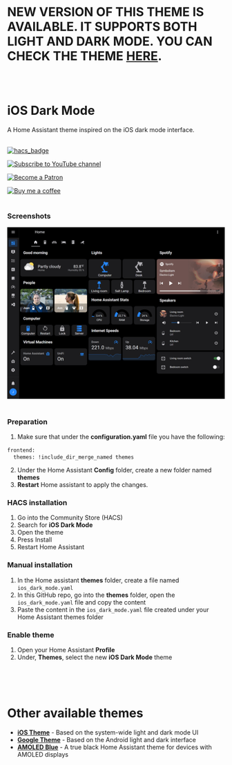 # NEW VERSION OF THIS THEME IS AVAILABLE. IT SUPPORTS BOTH LIGHT AND DARK MODE. YOU CAN CHECK THE THEME [HERE](https://github.com/JuanMTech/ios-theme).
<br />
<br />

# iOS Dark Mode

A Home Assistant theme inspired on the iOS dark mode interface.
<br />
<br />

[![hacs_badge](https://img.shields.io/badge/HACS-Default-orange.svg?style=for-the-badge)](https://github.com/hacs/integration)


[![Subscribe to YouTube channel][youtube-sub-shield]][youtubesubscribe]

[![Become a Patron][become-a-patron-shield]][becomeapatron]

[![Buy me a coffee][buymeacoffee-shield]][buymeacoffee]
<br />
<br />

### Screenshots

![iOS Dark Mode 1](https://raw.githubusercontent.com/JuanMTech/ios_dark_mode_theme/master/images/iOS%20Dark%20Mode%201.jpg)<br />
<br />


### Preparation
1. Make sure that under the **configuration.yaml** file you have the following:

```
frontend:
  themes: !include_dir_merge_named themes
```

2. Under the Home Assistant **Config** folder, create a new folder named **themes**
3. **Restart** Home assistant to apply the changes. 

### HACS installation
1. Go into the Community Store (HACS)
2. Search for **iOS Dark Mode**
3. Open the theme
4. Press Install
5. Restart Home Assistant

### Manual installation
1. In the Home assistant **themes** folder, create a file named `ios_dark_mode.yaml`
2. In this GitHub repo, go into the **themes** folder, open the `ios_dark_mode.yaml` file and copy the content
3. Paste the content in the `ios_dark_mode.yaml` file created under your Home Assistant themes folder

### Enable theme
1. Open your Home Assistant **Profile**
2. Under, **Themes**, select the new **iOS Dark Mode** theme

<br />
<br />
<br />

# Other available themes
- [**iOS Theme**](https://github.com/JuanMTech/ios-theme) - Based on the system-wide light and dark mode UI
- [**Google Theme**](https://github.com/JuanMTech/google-theme) - Based on the Android light and dark interface
- [**AMOLED Blue**](https://github.com/JuanMTech/amoled_blue) - A true black Home Assistant theme for devices with AMOLED displays



[buymeacoffee-shield]: https://i.imgur.com/Hzn2rM8.png
[buymeacoffee]: https://www.buymeacoffee.com/JuanMTech
[become-a-patron-shield]: https://i.imgur.com/U9BjCfc.png
[becomeapatron]: https://www.patreon.com/JuanMTech
[youtube-sub-shield]: https://i.imgur.com/6TAqHgi.png
[youtubesubscribe]: https://www.youtube.com/c/JuanMTech?sub_confirmation=1
